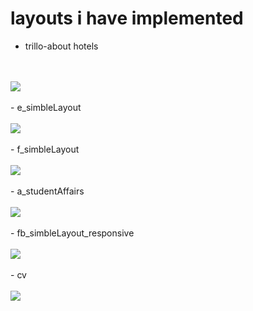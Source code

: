 # layouts i have implemented
- trillo-about hotels
<br/>
<br/>
<img src="./imgs/i1.png">

<br/>
<br/>
- e_simbleLayout
<br/>
<br/>
<img src="./imgs/i2.jpg">

<br/>
<br/>
- f_simbleLayout
<br/>
<br/>
<img src="./imgs/i3.jpg">

<br/>
<br/>
- a_studentAffairs
<br/>
<br/>
<img src="./imgs/i4.png">

<br/>
<br/>
- fb_simbleLayout_responsive
<br/>
<br/>
<img src="./imgs/i5.jpg">

<br/>
<br/>
-  cv
<br/>
<br/>
<img src="./imgs/i6.png">